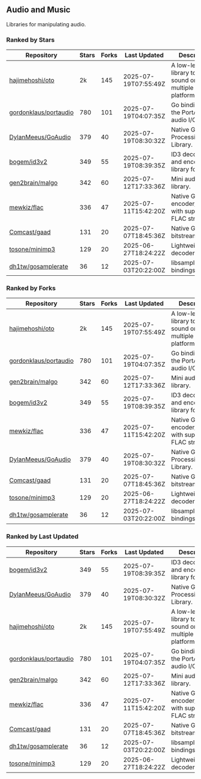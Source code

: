 ## Audio and Music

Libraries for manipulating audio.

### Ranked by Stars

| Repository | Stars | Forks | Last Updated | Description | 
|------------|-------|-------|--------------|-------------|
| [hajimehoshi/oto](https://github.com/hajimehoshi/oto) | 2k | 145 | 2025-07-19T07:55:49Z |  A low-level library to play sound on multiple platforms. |
| [gordonklaus/portaudio](https://github.com/gordonklaus/portaudio) | 780 | 101 | 2025-07-19T04:07:35Z |  Go bindings for the PortAudio audio I/O library. |
| [DylanMeeus/GoAudio](https://github.com/DylanMeeus/GoAudio) | 379 | 40 | 2025-07-19T08:30:32Z |  Native Go Audio Processing Library. |
| [bogem/id3v2](https://github.com/bogem/id3v2) | 349 | 55 | 2025-07-19T08:39:35Z |  ID3 decoding and encoding library for Go. |
| [gen2brain/malgo](https://github.com/gen2brain/malgo) | 342 | 60 | 2025-07-12T17:33:36Z |  Mini audio library. |
| [mewkiz/flac](https://github.com/mewkiz/flac) | 336 | 47 | 2025-07-11T15:42:20Z |  Native Go FLAC encoder/decoder with support for FLAC streams. |
| [Comcast/gaad](https://github.com/Comcast/gaad) | 131 | 20 | 2025-07-07T18:45:36Z |  Native Go AAC bitstream parser. |
| [tosone/minimp3](https://github.com/tosone/minimp3) | 129 | 20 | 2025-06-27T18:24:22Z |  Lightweight MP3 decoder library. |
| [dh1tw/gosamplerate](https://github.com/dh1tw/gosamplerate) | 36 | 12 | 2025-07-03T20:22:00Z |  libsamplerate bindings for go. |

### Ranked by Forks

| Repository | Stars | Forks | Last Updated | Description | 
|------------|-------|-------|--------------|-------------|
| [hajimehoshi/oto](https://github.com/hajimehoshi/oto) | 2k | 145 | 2025-07-19T07:55:49Z |  A low-level library to play sound on multiple platforms. |
| [gordonklaus/portaudio](https://github.com/gordonklaus/portaudio) | 780 | 101 | 2025-07-19T04:07:35Z |  Go bindings for the PortAudio audio I/O library. |
| [gen2brain/malgo](https://github.com/gen2brain/malgo) | 342 | 60 | 2025-07-12T17:33:36Z |  Mini audio library. |
| [bogem/id3v2](https://github.com/bogem/id3v2) | 349 | 55 | 2025-07-19T08:39:35Z |  ID3 decoding and encoding library for Go. |
| [mewkiz/flac](https://github.com/mewkiz/flac) | 336 | 47 | 2025-07-11T15:42:20Z |  Native Go FLAC encoder/decoder with support for FLAC streams. |
| [DylanMeeus/GoAudio](https://github.com/DylanMeeus/GoAudio) | 379 | 40 | 2025-07-19T08:30:32Z |  Native Go Audio Processing Library. |
| [Comcast/gaad](https://github.com/Comcast/gaad) | 131 | 20 | 2025-07-07T18:45:36Z |  Native Go AAC bitstream parser. |
| [tosone/minimp3](https://github.com/tosone/minimp3) | 129 | 20 | 2025-06-27T18:24:22Z |  Lightweight MP3 decoder library. |
| [dh1tw/gosamplerate](https://github.com/dh1tw/gosamplerate) | 36 | 12 | 2025-07-03T20:22:00Z |  libsamplerate bindings for go. |

### Ranked by Last Updated

| Repository | Stars | Forks | Last Updated | Description | 
|------------|-------|-------|--------------|-------------|
| [bogem/id3v2](https://github.com/bogem/id3v2) | 349 | 55 | 2025-07-19T08:39:35Z |  ID3 decoding and encoding library for Go. |
| [DylanMeeus/GoAudio](https://github.com/DylanMeeus/GoAudio) | 379 | 40 | 2025-07-19T08:30:32Z |  Native Go Audio Processing Library. |
| [hajimehoshi/oto](https://github.com/hajimehoshi/oto) | 2k | 145 | 2025-07-19T07:55:49Z |  A low-level library to play sound on multiple platforms. |
| [gordonklaus/portaudio](https://github.com/gordonklaus/portaudio) | 780 | 101 | 2025-07-19T04:07:35Z |  Go bindings for the PortAudio audio I/O library. |
| [gen2brain/malgo](https://github.com/gen2brain/malgo) | 342 | 60 | 2025-07-12T17:33:36Z |  Mini audio library. |
| [mewkiz/flac](https://github.com/mewkiz/flac) | 336 | 47 | 2025-07-11T15:42:20Z |  Native Go FLAC encoder/decoder with support for FLAC streams. |
| [Comcast/gaad](https://github.com/Comcast/gaad) | 131 | 20 | 2025-07-07T18:45:36Z |  Native Go AAC bitstream parser. |
| [dh1tw/gosamplerate](https://github.com/dh1tw/gosamplerate) | 36 | 12 | 2025-07-03T20:22:00Z |  libsamplerate bindings for go. |
| [tosone/minimp3](https://github.com/tosone/minimp3) | 129 | 20 | 2025-06-27T18:24:22Z |  Lightweight MP3 decoder library. |

